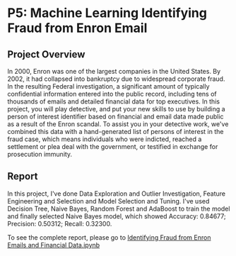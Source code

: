 # P5: Machine Learning Identifying Fraud from Enron Email

## Project Overview
In 2000, Enron was one of the largest companies in the United States. By 2002, it had collapsed into bankruptcy due to widespread corporate fraud. In the resulting Federal investigation, a significant amount of typically confidential information entered into the public record, including tens of thousands of emails and detailed financial data for top executives. In this project, you will play detective, and put your new skills to use by building a person of interest identifier based on financial and email data made public as a result of the Enron scandal. To assist you in your detective work, we've combined this data with a hand-generated list of persons of interest in the fraud case, which means individuals who were indicted, reached a settlement or plea deal with the government, or testified in exchange for prosecution immunity.

## Report
In this project, I've done Data Exploration and Outlier Investigation, Feature Engineering and Selection and Model Selection and Tuning. I've used Decision Tree, Naive Bayes, Random Forest and AdaBoost to train the model and finally selected Naive Bayes model, which showed Accuracy: 0.84677; Precision: 0.50312; Recall: 0.32300.

To see the complete report, please go to [Identifying Fraud from Enron Emails and Financial Data.ipynb](https://github.com/Ruofei29/Udacity-Data-Analyst-Nanodegree/blob/master/P5%20Machine%20Learning%20Identifying%20Fraud%20from%20Enron%20Email/final_project/Identifying%20Fraud%20from%20Enron%20Emails%20and%20Financial%20Data.ipynb)
